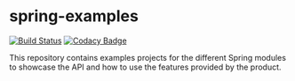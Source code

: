 # spring-examples
[![Build Status](https://travis-ci.org/mmazurkevich/sping-examples.svg?branch=master)](https://travis-ci.org/mmazurkevich/sping-examples)
[![Codacy Badge](https://api.codacy.com/project/badge/Grade/5db29a2bc8d846b3a9b6dc4a50a19bc4)](https://www.codacy.com/app/mmazurkevich/sping-examples?utm_source=github.com&amp;utm_medium=referral&amp;utm_content=mmazurkevich/sping-examples&amp;utm_campaign=Badge_Grade)

This repository contains examples projects for the different Spring modules to showcase the API and how to use the features provided by the product.
